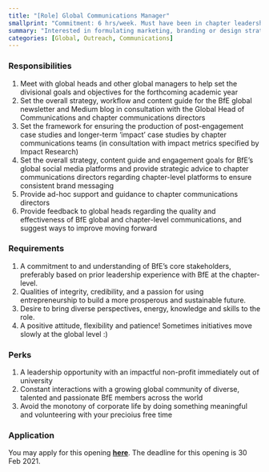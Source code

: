 ```yaml
---
title: "[Role] Global Communications Manager"
smallprint: "Commitment: 6 hrs/week. Must have been in chapter leadership."
summary: "Interested in formulating marketing, branding or design strategies for a global non-profit? The BfE Global Communications Manager role may suit you. We're seeking passionate former BfE chapter leaders to accelerate our mission and grow our brand to new audiences." # this will be visible on platforms like LinkedIn when sharing
categories: [Global, Outreach, Communications]
---
```


### Responsibilities
1. Meet with global heads and other global managers to help set the divisional goals and objectives for the forthcoming academic year
2. Set the overall strategy, workflow and content guide for the BfE global newsletter and Medium blog in consultation with the Global Head of Communications and chapter communications directors
3. Set the framework for ensuring the production of post-engagement case studies and longer-term ‘impact’ case studies by chapter communications teams (in consultation with impact metrics specified by Impact Research)
4. Set the overall strategy, content guide and engagement goals for BfE’s global social media platforms and provide strategic advice to chapter communications directors regarding chapter-level platforms to ensure consistent brand messaging
5. Provide ad-hoc support and guidance to chapter communications directors
6. Provide feedback to global heads regarding the quality and effectiveness of BfE global and chapter-level communications, and suggest ways to improve moving forward

### Requirements
1. A commitment to and understanding of BfE’s core stakeholders, preferably based on prior leadership experience with BfE at the chapter-level.
2. Qualities of integrity, credibility, and a passion for using entrepreneurship to build a more prosperous and sustainable future.
3. Desire to bring diverse perspectives, energy, knowledge and skills to the role.
4. A positive attitude, flexibility and patience! Sometimes initiatives move slowly at the global level :)

### Perks
1. A leadership opportunity with an impactful non-profit immediately out of university
2. Constant interactions with a growing global community of diverse, talented and passionate BfE members across the world
3. Avoid the monotony of corporate life by doing something meaningful and volunteering with your precioius free time

### Application
You may apply for this opening [**here**](https://forms.gle/ZSrnz7N73rrgxh6n7). The deadline for this opening is 30 Feb 2021.
